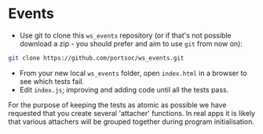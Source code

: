 # Events

* Use git to clone this `ws_events` repository (or if that's not possible download a zip - you should prefer and aim to use `git` from now on):
```bash
git clone https://github.com/portsoc/ws_events.git
```
*  From your new local `ws_events` folder, open `index.html` in a browser to see which tests fail.
*  Edit `index.js`; improving and adding code until all the tests pass.

For the purpose of keeping the tests as atomic as possible we have requested that you create several 'attacher' functions.  In real apps it is likely that various attachers will be grouped together during program initialisation.
